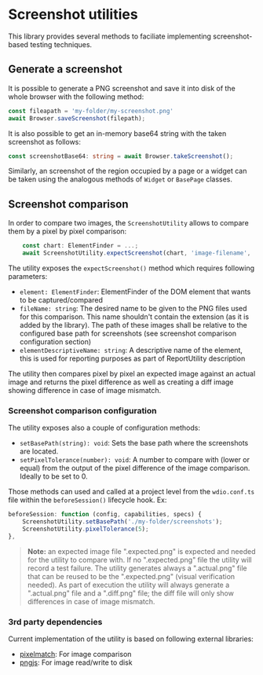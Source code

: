 # Screenshot utilities

This library provides several methods to faciliate implementing screenshot-based testing techniques.

## Generate a screenshot

It is possible to generate a PNG screenshot and save it into disk of the whole browser with the following method:

```typescript
const fileapath = 'my-folder/my-screenshot.png'
await Browser.saveScreenshot(filepath);
```

It is also possible to get an in-memory base64 string with the taken screenshot as follows:

```typescript
const screenshotBase64: string = await Browser.takeScreenshot();
```

Similarly, an screenshot of the region occupied by a page or a widget can be taken using the analogous methods of `Widget` or `BasePage` classes.


## Screenshot comparison

In order to compare two images, the `ScreenshotUtility` allows to compare them by a pixel by pixel comparison:

```typescript
    const chart: ElementFinder = ...;
    await ScreenshotUtility.expectScreenshot(chart, 'image-filename', 'Chart');
```

The utility exposes the `expectScreenshot()` method which requires following parameters:
- `element: ElementFinder`: ElementFinder of the DOM element that wants to be captured/compared
- `fileName: string`: The desired name to be given to the PNG files used for this comparison. This name shouldn't contain the extension (as it is added by the library). The path of these images shall be relative to the configured base path for screenshots (see screenshot comparison configuration section)
- `elementDescriptiveName: string`: A descriptive name of the element, this is used for reporting purposes as part of ReportUtility description

The utility then compares pixel by pixel an expected image against an actual image and returns the pixel difference as well as creating a diff image showing difference in case of image mismatch.

### Screenshot comparison configuration

The utility exposes also a couple of configuration methods:
- `setBasePath(string): void`: Sets the base path where the screenshots are located.
- `setPixelTolerance(number): void`: A number to compare with (lower or equal) from the output of the pixel difference of the image comparison. Ideally to be set to 0.

Those methods can used and called at a project level from the `wdio.conf.ts` file within the `beforeSession()` lifecycle hook. Ex:

```typescript
beforeSession: function (config, capabilities, specs) {
    ScreenshotUtility.setBasePath('./my-folder/screenshots');
	ScreenshotUtility.pixelTolerance(5);
},
```

> **Note:** an expected image file "<filename>.expected.png" is expected and needed for the utility to compare with. If no "<filename>.expected.png" file the utility will record a test failure. The utility generates always a "<filename>.actual.png" file that can be reused to be the "<filename>.expected.png" (visual verification needed). As part of execution the utility will always generate a "<filename>.actual.png" file and a "<filename>.diff.png" file; the diff file will only show differences in case of image mismatch.


### 3rd party dependencies

Current implementation of the utility is based on following external libraries:
- [pixelmatch](https://github.com/mapbox/pixelmatch): For image comparison
- [pngjs](https://github.com/lukeapage/pngjs): For image read/write to disk


